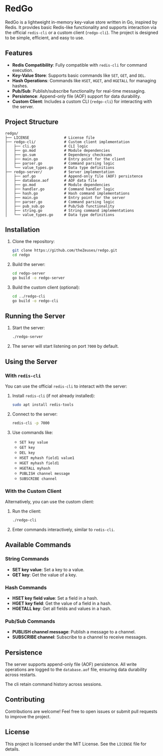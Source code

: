 # RedGo

RedGo is a lightweight in-memory key-value store written in Go, inspired by Redis. It provides basic Redis-like functionality and supports interaction via the official `redis-cli` or a custom client (`redgo-cli`). The project is designed to be simple, efficient, and easy to use.

## Features

- **Redis Compatibility**: Fully compatible with `redis-cli` for command execution.
- **Key-Value Store**: Supports basic commands like `SET`, `GET`, and `DEL`.
- **Hash Operations**: Commands like `HSET`, `HGET`, and `HGETALL` for managing hashes.
- **Pub/Sub**: Publish/subscribe functionality for real-time messaging.
- **Persistence**: Append-only file (AOF) support for data durability.
- **Custom Client**: Includes a custom CLI (`redgo-cli`) for interacting with the server.

## Project Structure

```
redgo/
├── LICENSE                # License file
├── redgo-cli/             # Custom client implementation
│   ├── cli.go             # CLI logic
│   ├── go.mod             # Module dependencies
│   ├── go.sum             # Dependency checksums
│   ├── main.go            # Entry point for the client
│   ├── parser.go          # Command parsing logic
│   └── value_types.go     # Data type definitions
├── redgo-server/          # Server implementation
│   ├── aof.go             # Append-only file (AOF) persistence
│   ├── database.aof       # AOF data file
│   ├── go.mod             # Module dependencies
│   ├── handler.go         # Command handler logic
│   ├── hash.go            # Hash command implementations
│   ├── main.go            # Entry point for the server
│   ├── parser.go          # Command parsing logic
│   ├── pub_sub.go         # Pub/Sub functionality
│   ├── string.go          # String command implementations
│   └── value_types.go     # Data type definitions
```

## Installation

1. Clone the repository:
   ```bash
   git clone https://github.com/theZeuses/redgo.git
   cd redgo
   ```

2. Build the server:
   ```bash
   cd redgo-server
   go build -o redgo-server
   ```

3. Build the custom client (optional):
   ```bash
   cd ../redgo-cli
   go build -o redgo-cli
   ```

## Running the Server

1. Start the server:
   ```bash
   ./redgo-server
   ```

2. The server will start listening on port `7000` by default.

## Using the Server

### With `redis-cli`

You can use the official `redis-cli` to interact with the server:

1. Install `redis-cli` (if not already installed):
   ```bash
   sudo apt install redis-tools
   ```

2. Connect to the server:
   ```bash
   redis-cli -p 7000
   ```

3. Use commands like:
   - `SET key value`
   - `GET key`
   - `DEL key`
   - `HSET myhash field1 value1`
   - `HGET myhash field1`
   - `HGETALL myhash`
   - `PUBLISH channel message`
   - `SUBSCRIBE channel`

### With the Custom Client

Alternatively, you can use the custom client:

1. Run the client:
   ```bash
   ./redgo-cli
   ```

2. Enter commands interactively, similar to `redis-cli`.

## Available Commands

### String Commands
- **SET key value**: Set a key to a value.
- **GET key**: Get the value of a key.

### Hash Commands
- **HSET key field value**: Set a field in a hash.
- **HGET key field**: Get the value of a field in a hash.
- **HGETALL key**: Get all fields and values in a hash.

### Pub/Sub Commands
- **PUBLISH channel message**: Publish a message to a channel.
- **SUBSCRIBE channel**: Subscribe to a channel to receive messages.

## Persistence

The server supports append-only file (AOF) persistence. All write operations are logged to the `database.aof` file, ensuring data durability across restarts.

The cli retain command history across sessions.

## Contributing

Contributions are welcome! Feel free to open issues or submit pull requests to improve the project.

## License

This project is licensed under the MIT License. See the `LICENSE` file for details.